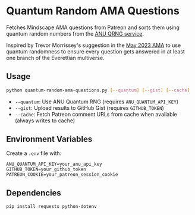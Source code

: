 # Quantum Random AMA Questions

Fetches Mindscape AMA questions from Patreon and sorts them using quantum random numbers from the [ANU QRNG service](https://qrng.anu.edu.au).

Inspired by Trevor Morrissey's suggestion in the [May 2023 AMA](https://www.preposterousuniverse.com/podcast/2023/05/08/ama-may-2023/) to use quantum randomness to ensure every question gets answered in at least one branch of the Everettian multiverse.

## Usage

```bash
python quantum-random-ama-questions.py [--quantum] [--gist] [--cache]
```

- `--quantum`: Use ANU Quantum RNG (requires `ANU_QUANTUM_API_KEY`)
- `--gist`: Upload results to GitHub Gist (requires `GITHUB_TOKEN`)
- `--cache`: Fetch Patreon comment URLs from cache when available (always writes to cache)

## Environment Variables

Create a `.env` file with:
```
ANU_QUANTUM_API_KEY=your_anu_api_key
GITHUB_TOKEN=your_github_token
PATREON_COOKIE=your_patreon_session_cookie
```

## Dependencies

```bash
pip install requests python-dotenv
```
